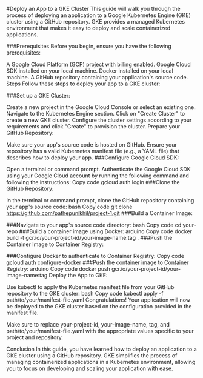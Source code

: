 #Deploy an App to a GKE Cluster
This guide will walk you through the process of deploying an application to a Google Kubernetes Engine (GKE) cluster using a GitHub repository. GKE provides a managed Kubernetes environment that makes it easy to deploy and scale containerized applications.

###Prerequisites
Before you begin, ensure you have the following prerequisites:

A Google Cloud Platform (GCP) project with billing enabled.
Google Cloud SDK installed on your local machine.
Docker installed on your local machine.
A GitHub repository containing your application's source code.
Steps
Follow these steps to deploy your app to a GKE cluster:

###Set up a GKE Cluster:

Create a new project in the Google Cloud Console or select an existing one.
Navigate to the Kubernetes Engine section.
Click on "Create Cluster" to create a new GKE cluster.
Configure the cluster settings according to your requirements and click "Create" to provision the cluster.
Prepare your GitHub Repository:

Make sure your app's source code is hosted on GitHub.
Ensure your repository has a valid Kubernetes manifest file (e.g., a YAML file) that describes how to deploy your app.
###Configure Google Cloud SDK:

Open a terminal or command prompt.
Authenticate the Google Cloud SDK using your Google Cloud account by running the following command and following the instructions:
Copy code
gcloud auth login
###Clone the GitHub Repository:

In the terminal or command prompt, clone the GitHub repository containing your app's source code:
bash
Copy code
git clone https://github.com/pathepunikhil/project-1.git
###Build a Container Image:

###Navigate to your app's source code directory:
bash
Copy code
cd your-repo
###Build a container image using Docker:
arduino
Copy code
docker build -t gcr.io/your-project-id/your-image-name:tag .
###Push the Container Image to Container Registry:

###Configure Docker to authenticate to Container Registry:
Copy code
gcloud auth configure-docker
###Push the container image to Container Registry:
arduino
Copy code
docker push gcr.io/your-project-id/your-image-name:tag
Deploy the App to GKE:

Use kubectl to apply the Kubernetes manifest file from your GitHub repository to the GKE cluster:
bash
Copy code
kubectl apply -f path/to/your/manifest-file.yaml
Congratulations! Your application will now be deployed to the GKE cluster based on the configuration provided in the manifest file.

Make sure to replace your-project-id, your-image-name, tag, and path/to/your/manifest-file.yaml with the appropriate values specific to your project and repository.

Conclusion
In this guide, you have learned how to deploy an application to a GKE cluster using a GitHub repository. GKE simplifies the process of managing containerized applications in a Kubernetes environment, allowing you to focus on developing and scaling your application with ease.
